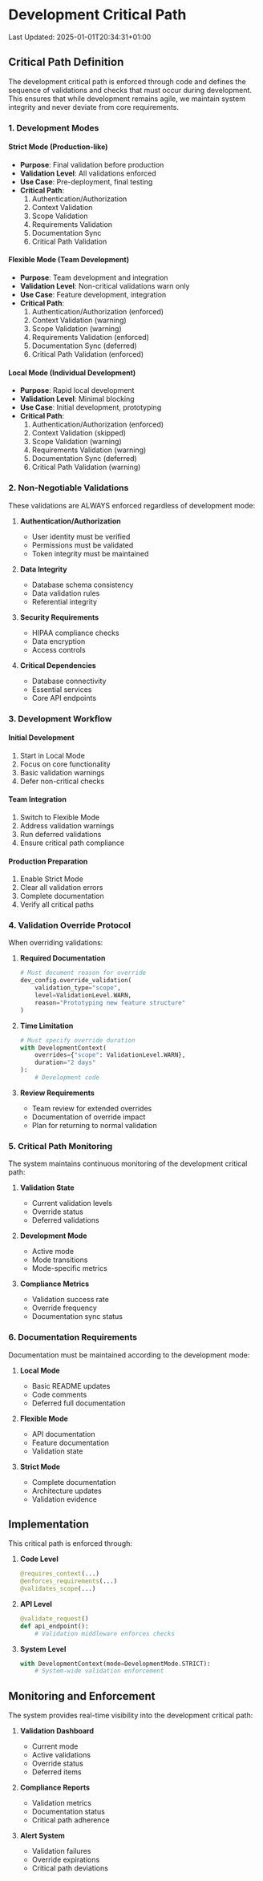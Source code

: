 # Development Critical Path
Last Updated: 2025-01-01T20:34:31+01:00

## Critical Path Definition

The development critical path is enforced through code and defines the sequence of validations and checks that must occur during development. This ensures that while development remains agile, we maintain system integrity and never deviate from core requirements.

### 1. Development Modes

#### Strict Mode (Production-like)
- **Purpose**: Final validation before production
- **Validation Level**: All validations enforced
- **Use Case**: Pre-deployment, final testing
- **Critical Path**:
  1. Authentication/Authorization
  2. Context Validation
  3. Scope Validation
  4. Requirements Validation
  5. Documentation Sync
  6. Critical Path Validation

#### Flexible Mode (Team Development)
- **Purpose**: Team development and integration
- **Validation Level**: Non-critical validations warn only
- **Use Case**: Feature development, integration
- **Critical Path**:
  1. Authentication/Authorization (enforced)
  2. Context Validation (warning)
  3. Scope Validation (warning)
  4. Requirements Validation (enforced)
  5. Documentation Sync (deferred)
  6. Critical Path Validation (enforced)

#### Local Mode (Individual Development)
- **Purpose**: Rapid local development
- **Validation Level**: Minimal blocking
- **Use Case**: Initial development, prototyping
- **Critical Path**:
  1. Authentication/Authorization (enforced)
  2. Context Validation (skipped)
  3. Scope Validation (warning)
  4. Requirements Validation (warning)
  5. Documentation Sync (deferred)
  6. Critical Path Validation (warning)

### 2. Non-Negotiable Validations

These validations are ALWAYS enforced regardless of development mode:

1. **Authentication/Authorization**
   - User identity must be verified
   - Permissions must be validated
   - Token integrity must be maintained

2. **Data Integrity**
   - Database schema consistency
   - Data validation rules
   - Referential integrity

3. **Security Requirements**
   - HIPAA compliance checks
   - Data encryption
   - Access controls

4. **Critical Dependencies**
   - Database connectivity
   - Essential services
   - Core API endpoints

### 3. Development Workflow

#### Initial Development
1. Start in Local Mode
2. Focus on core functionality
3. Basic validation warnings
4. Defer non-critical checks

#### Team Integration
1. Switch to Flexible Mode
2. Address validation warnings
3. Run deferred validations
4. Ensure critical path compliance

#### Production Preparation
1. Enable Strict Mode
2. Clear all validation errors
3. Complete documentation
4. Verify all critical paths

### 4. Validation Override Protocol

When overriding validations:

1. **Required Documentation**
   ```python
   # Must document reason for override
   dev_config.override_validation(
       validation_type="scope",
       level=ValidationLevel.WARN,
       reason="Prototyping new feature structure"
   )
   ```

2. **Time Limitation**
   ```python
   # Must specify override duration
   with DevelopmentContext(
       overrides={"scope": ValidationLevel.WARN},
       duration="2 days"
   ):
       # Development code
   ```

3. **Review Requirements**
   - Team review for extended overrides
   - Documentation of override impact
   - Plan for returning to normal validation

### 5. Critical Path Monitoring

The system maintains continuous monitoring of the development critical path:

1. **Validation State**
   - Current validation levels
   - Override status
   - Deferred validations

2. **Development Mode**
   - Active mode
   - Mode transitions
   - Mode-specific metrics

3. **Compliance Metrics**
   - Validation success rate
   - Override frequency
   - Documentation sync status

### 6. Documentation Requirements

Documentation must be maintained according to the development mode:

1. **Local Mode**
   - Basic README updates
   - Code comments
   - Deferred full documentation

2. **Flexible Mode**
   - API documentation
   - Feature documentation
   - Validation state

3. **Strict Mode**
   - Complete documentation
   - Architecture updates
   - Validation evidence

## Implementation

This critical path is enforced through:

1. **Code Level**
   ```python
   @requires_context(...)
   @enforces_requirements(...)
   @validates_scope(...)
   ```

2. **API Level**
   ```python
   @validate_request()
   def api_endpoint():
       # Validation middleware enforces checks
   ```

3. **System Level**
   ```python
   with DevelopmentContext(mode=DevelopmentMode.STRICT):
       # System-wide validation enforcement
   ```

## Monitoring and Enforcement

The system provides real-time visibility into the development critical path:

1. **Validation Dashboard**
   - Current mode
   - Active validations
   - Override status
   - Deferred items

2. **Compliance Reports**
   - Validation metrics
   - Documentation status
   - Critical path adherence

3. **Alert System**
   - Validation failures
   - Override expirations
   - Critical path deviations
